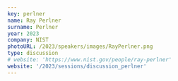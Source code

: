```yaml
---
key: perlner
name: Ray Perlner
surname: Perlner 
year: 2023
company: NIST
photoURL: /2023/speakers/images/RayPerlner.png
type: discussion
# website: 'https://www.nist.gov/people/ray-perlner'
website: '/2023/sessions/discussion_perlner'
---
```

